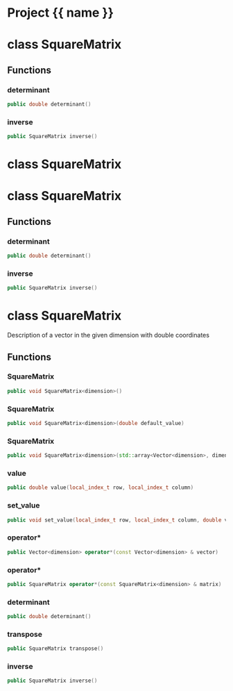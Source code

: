 <script setup>
import {useRoute} from 'vitepress'
const {path} = useRoute()
const tokens = path.split('/')
const words = tokens[2].split('-');
for (let i = 0; i < words.length; i++) {
    words[i] = words[i].charAt(0).toUpperCase() + words[i].slice(1);
    words[i] = words[i].replace('geode', 'Geode')
}
const name = words.join('-');
</script>
# Project {{ name }}

# class SquareMatrix


## Functions

### determinant

```cpp
public double determinant()
```


### inverse

```cpp
public SquareMatrix inverse()
```




# class SquareMatrix


# class SquareMatrix


## Functions

### determinant

```cpp
public double determinant()
```


### inverse

```cpp
public SquareMatrix inverse()
```




# class SquareMatrix


 Description of a vector in the given dimension with double coordinates



## Functions

### SquareMatrix

```cpp
public void SquareMatrix<dimension>()
```


### SquareMatrix

```cpp
public void SquareMatrix<dimension>(double default_value)
```


### SquareMatrix

```cpp
public void SquareMatrix<dimension>(std::array<Vector<dimension>, dimension> matrix_rows)
```


### value

```cpp
public double value(local_index_t row, local_index_t column)
```


### set_value

```cpp
public void set_value(local_index_t row, local_index_t column, double value)
```


### operator*

```cpp
public Vector<dimension> operator*(const Vector<dimension> & vector)
```


### operator*

```cpp
public SquareMatrix operator*(const SquareMatrix<dimension> & matrix)
```


### determinant

```cpp
public double determinant()
```


### transpose

```cpp
public SquareMatrix transpose()
```


### inverse

```cpp
public SquareMatrix inverse()
```




